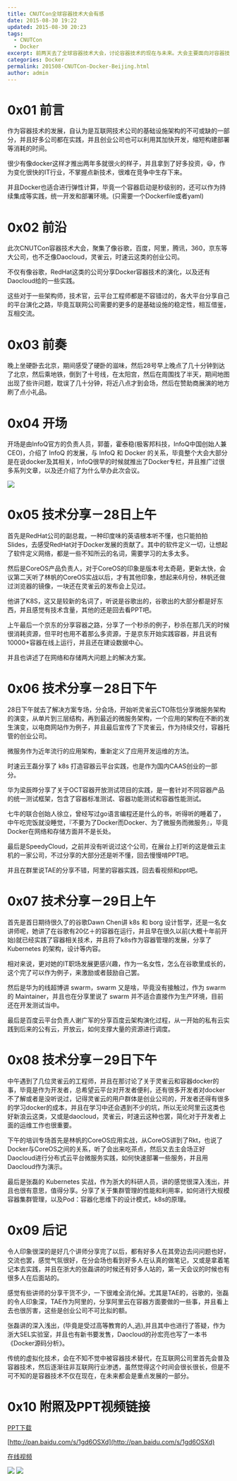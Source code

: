 ```yaml
---
title: CNUTCon全球容器技术大会有感
date: 2015-08-30 19:22
updated: 2015-08-30 20:23
tags: 
  - CNUTCon
  - Docker
excerpt: 前两天去了全球容器技术大会，讨论容器技术的现在与未来。大会主要面向对容器技术感兴趣的中高端的人员，不乏很多互联网技术公司的人，都在学习如何建设新的基础设施架构。
categories: Docker
permalink: 201508-CNUTCon-Docker-Beijing.html
author: admin
---
```


#  0x01 前言
作为容器技术的发展，自认为是互联网技术公司的基础设施架构的不可或缺的一部分，并且好多公司都在实践，并且创业公司也可以利用其加快开发，缩短构建部署等消耗的时间。

很少有像docker这样才推出两年多就很火的样子，并且拿到了好多投资，😃，作为变化很快的IT行业，不掌握点新技术，很难在竞争中生存下来。

并且Docker也适合进行弹性计算，毕竟一个容器启动是秒级别的，还可以作为持续集成等实践，统一开发和部署环境。(只需要一个Dockerfile或者yaml)

# 0x02 前沿

此次CNUTCon容器技术大会，聚集了像谷歌，百度，阿里，腾讯，360，京东等大公司，也不乏像Daocloud，灵雀云，时速云这类的创业公司。

不仅有像谷歌，RedHat这类的公司分享Docker容器技术的演化，以及还有Daocloud给的一些实践。

这些对于一些架构师，技术官，云平台工程师都是不容错过的，各大平台分享自己的平台演化之路，毕竟互联网公司需要的更多的是基础设施的稳定性，相互借鉴，互相交流。

# 0x03 前奏

晚上坐硬卧去北京，期间感受了硬卧的滋味，然后28号早上晚点了几十分钟到达了北京，然后乘地铁，倒到了十号线，在太阳宫，然后在周围找了半天，期间地图出现了些许问题，耽误了几十分钟，将近八点才到会场，然后在赞助商展演的地方刷了点小礼品。

# 0x04 开场

开场是由InfoQ官方的负责人员，郭蕾，霍泰稳(极客邦科技，InfoQ中国创始人兼CEO)，介绍了 InfoQ 的发展，与 InfoQ 和 Docker 的关系，毕竟整个大会大部分是在说docker及其相关，InfoQ很早的时候就推出了Docker专栏，并且推广过很多系列文章，以及还介绍了为什么举办此次会议。

<img src="https://oijlbmkg8.qnssl.com/blog201508-CNUTCon-Docker-Beijing-01.jpg" class="responsive-img">

# 0x05 技术分享－28日上午
首先是RedHat公司的副总裁，一种印度味的英语根本听不懂，也只能拍拍Slides，去感受RedHat对于Docker发展的贡献了。其中的软件定义一切，让想起了软件定义网络，都是一些不知所云的名词，需要学习的太多太多。

然后是CoreOS产品负责人，对于CoreOS的印象是版本号太奇葩，更新太快，会议第二天听了林帆的CoreOS实战以后，才有其他印象，想起来6月份，林帆还做过浏览器的镜像，一块还在灵雀云的发布会上见过。

他讲了K8S，这又是较新的名词了，听说是谷歌出的，谷歌出的大部分都是好东西，并且感觉有技术含量，其他的还是回去看PPT吧。

上午最后一个京东的分享容器之路，分享了一个秒杀的例子，秒杀在那几天的时候很消耗资源，但平时也用不着那么多资源，于是京东开始实践容器，并且说有10000+容器在线上运行，并且还在建设数据中心。

并且也讲述了在网络和存储两大问题上的解决方案。

# 0x06 技术分享－28日下午

28日下午就去了解决方案专场，分会场，开始听灵雀云CTO陈恺分享微服务架构的演变，从单片到三层结构，再到最近的微服务架构，一个应用的架构在不断的发生演变，以电商网站作为例子，并且最后宣传了下灵雀云，作为持续交付，容器托管的创业公司。

微服务作为近年流行的应用架构，重新定义了应用开发运维的方法。

时速云王磊分享了 k8s 打造容器云平台实践，也是作为国内CAAS创业的一部分。

华为梁辰晔分享了关于OCT容器开放测试项目的实践，是一套针对不同容器产品的统一测试框架，包含了容器标准测试、容器功能测试和容器性能测试。

七牛的联合创始人徐立，曾经写过go语言编程还是什么的书，听得听的睡着了，中午吃完饭就没睡觉，『不要为了Docker而Docker、为了微服务而微服务』，毕竟Docker在网络和存储方面并不是长处。

最后是SpeedyCloud，之前并没有听说过这个公司，在展台上打听的这是做云主机的一家公司，不过分享的大部分还是听不懂，回去慢慢啃PPT吧。

并且在群里说TAE的分享不错，阿里的容器实践，回去看视频和ppt吧。

# 0x07 技术分享－29日上午

首先是首日期待很久了的谷歌Dawn Chen讲 k8s 和 borg 设计哲学，还是一名女讲师呢，她讲了在谷歌有20亿＋的容器在运行，并且早在很久以前(大概十年前开始)就已经实践了容器相关技术，并且将了k8s作为容器管理的发展，分享了 Kubernetes 的架构，设计等内容。

相对来说，更对她的IT职场发展更感兴趣，作为一名女性，怎么在谷歌里成长的，这个完了可以作为例子，来激励或者鼓励自己罢。

然后是华为的线超博讲 swarm，swarm 又是啥，毕竟没有接触过，作为 swarm 的 Maintainer，并且也在分享里说了 swarm 并不适合直接作为生产环境，目前还在开发测试当中。

最后是百度云平台负责人谢广军的分享百度云架构演化过程，从一开始的私有云实践到后来的公有云，开放云，如何支撑大量的资源进行调度。

# 0x08 技术分享－29日下午

中午遇到了几位灵雀云的工程师，并且在那讨论了关于灵雀云和容器docker的事，毕竟是作为开发者，总希望云平台对开发者便利，还有很多开发者对docker不了解或者是没听说过，记得灵雀云的用户群体是创业公司的，开发者还得有很多的学习docker的成本，并且在学习中还会遇到不少的坑，所以无论阿里云这类也好新浪云这类，又或是daocloud，灵雀云，时速云这种也罢，简化对于开发者上面的运维工作也很重要。

下午的培训专场首先是林帆的CoreOS应用实战，从CoreOS讲到了Rkt，也说了Docker与CoreOS之间的关系，听了会出来吃茶点，然后又去主会场正好Daocloud进行分布式云平台微服务实践，如何快速部署一些服务，并且用Daocloud作为演示。

最后是张磊的 Kubernetes 实战，作为浙大的科研人员，讲的感觉很深入浅出，并且也很有意思，值得分享。分享了关于集群管理的性能和利用率，如何进行大规模容器集群管理，以及Pod：容器化思维下的设计模式，k8s的原理。

# 0x09 后记

令人印象很深的是好几个讲师分享完了以后，都有好多人在其旁边去问问题也好，交流也罢，感觉气氛很好，在分会场也看到好多人在认真的做笔记，又或是拿着笔记本去实践，并且在浙大的张磊讲的时候还有好多人站的，第一天会议的时候也有很多人在后面站的。

感觉有些讲师的分享干货不少，一下很难全消化掉。尤其是TAE的，谷歌的，张磊的令人印象深，TAE作为阿里的，分享阿里云在容器方面要做的一些事，并且看上去也很厉害，这些是创业公司不可比拟的额。

张磊讲的深入浅出，(毕竟是受过高等教育的人,逃),并且其中也进行了答疑，作为浙大SEL实验室，并且也有新书要发售，Daocloud的孙宏亮也写了一本书《Docker源码分析》。

传统的虚拟化技术，会在不知不觉中被容器技术替代，在互联网公司里首先会普及容器技术，然后逐渐往非互联网行业渗透，虽然觉得这个时间会很长很长，但是不可不知的是容器技术不仅在现在，在未来都会是重点发展的一部分。

# 0x10 附照及PPT视频链接

[PPT下载](http://www.stuq.org/ppt/qcon2015/CNUTCon%E5%85%A8%E7%90%83%E5%AE%B9%E5%99%A8%E6%8A%80%E6%9C%AF%E5%A4%A7%E4%BC%9A)

[http://pan.baidu.com/s/1gd6OSXd](http://pan.baidu.com/s/1gd6OSXd)

[在线视频](http://www.infoq.com/cn/CNUTCon)

<img src="https://oijlbmkg8.qnssl.com/blog201508-CNUTCon-Docker-Beijing-02.jpg" class="responsive-img">

<img src="https://oijlbmkg8.qnssl.com/blog201508-CNUTCon-Docker-Beijing-03.jpg" class="responsive-img">